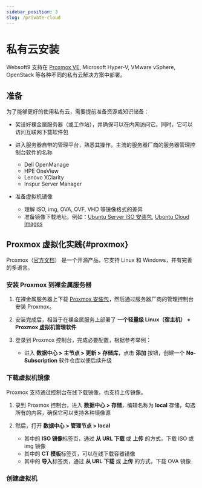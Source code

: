 ```yaml
---
sidebar_position: 3
slug: /private-cloud
---
```


# 私有云安装

Websoft9 支持在 [Proxmox VE](https://www.proxmox.com/), Microsoft Hyper-V, VMware vSphere, OpenStack 等各种不同的私有云解决方案中部署。

## 准备

为了能够更好的使用私有云，需要提前准备资源或知识储备：

- 架设好裸金属服务器（或工作站），并确保可以在内网访问它。同时，它可以访问互联网下载软件包

- 进入服务器自带的管理平台，熟悉其操作。主流的服务器厂商的服务器管理控制台软件的名称

   - Dell OpenManage
   - HPE OneView
   - Lenovo XClarity
   - Inspur Server Manager

- 准备虚拟机镜像

  - 理解 ISO, img, OVA, OVF, VHD 等镜像格式的差异
  - 准备镜像下载地址。例如：[Ubuntu Server ISO 安装包](https://ubuntu.com/download/server), [Ubuntu Cloud Images](https://cloud-images.ubuntu.com/)

  
## Proxmox 虚拟化实践{#proxmox}

Proxmox（[官方文档](https://pve.proxmox.com/pve-docs/index.html)） 是一个开源产品，它支持 Linux 和 Windows，并有完善的多语言。

### 安装 Proxmox 到裸金属服务器

1. 在裸金属服务器上下载 [Proxmox 安装包](https://www.proxmox.com/en/downloads)，然后通过服务器厂商的管理控制台安装 Proxmox。  

2. 安装完成后，相当于在裸金属服务上部署了 **一个轻量级 Linux（宿主机） + Proxmox 虚拟机管理软件**

3. 登录到 Proxmox 控制台，完成必要配置，根据参考举例：

   - 进入 **数据中心 > 主节点 > 更新 > 存储库**，点击 **添加** 按钮，创建一个 **No-Subscription** 软件仓库以便后续升级
   

### 下载虚拟机镜像

Proxmox 支持通过控制台在线下载镜像，也支持上传镜像。

1. 录到 Proxmox 控制台，进入 **数据中心 > 存储**，编辑名称为 **local** 存储，勾选所有的内容，确保它可以支持各种镜像源

2. 然后，打开 **数据中心 > 管理节点 > local**
   
   - 其中的 **ISO 镜像**标签页，通过 **从 URL 下载** 或 **上传** 的方式，下载 ISO 或 img 镜像
   - 其中的 **CT 模板**标签页，可以在线下载容器镜像
   - 其中的 **导入**标签页，通过 **从 URL 下载** 或 **上传** 的方式，下载 OVA 镜像

### 创建虚拟机